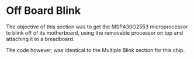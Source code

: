 # Off Board Blink
The objective of this section was to get the MSP430G2553 microprocessor to blink off of its motherboard, using the removable processor on top and attaching it to a breadboard.

The code however, was identical to the Multiple Blink section for this chip.